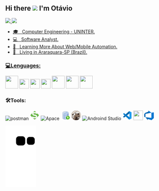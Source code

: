 ## Hi there ![](https://user-images.githubusercontent.com/18350557/176309783-0785949b-9127-417c-8b55-ab5a4333674e.gif) I'm Otávio

<div>
<a href="https://github.com/otavioeab">
<img height="160em" src="https://github-readme-stats.vercel.app/api/top-langs/?username=otavioeab&layout=compact&langs_count=7&theme=dracula"/>
<img height="160em" src="https://github-readme-stats.vercel.app/api?username=otavioeab&show_icons=true&theme=dracula&include_all_commits=true&count_private=true"/>
</div>

<p align="left"> 
  <ul>
    <li>🎓 &nbsp; Computer Engineering - UNINTER.</li>
    <li>💻 &nbsp; Software Analyst.</li>
    <li>📘 &nbsp; Learning More About Web/Mobile Automation.</li>
    <li>📍 &nbsp; Living in Araraquara-SP (Brazil).</li>
  </ul>
</p>

<div>
<h3 align="left"> 💻Lenguages:</h3>
</a> <img src="https://cdn.jsdelivr.net/gh/devicons/devicon/icons/java/java-original.svg" width="40" height="40"/> 
<img src="https://cdn.jsdelivr.net/gh/devicons/devicon/icons/linux/linux-original.svg" width="30" height="30" />
<img src="https://cdn.jsdelivr.net/gh/devicons/devicon/icons/selenium/selenium-original.svg" width="30" height="30"/> 
<img src="https://cdn.jsdelivr.net/gh/devicons/devicon/icons/cucumber/cucumber-plain.svg" width="30" height="30"/>
<img lt="Docker" height="40" width="40" src="https://cdn.jsdelivr.net/gh/devicons/devicon/icons/docker/docker-plain.svg"/>
<img lt="SSH" height="40" width="40" src="https://cdn.jsdelivr.net/gh/devicons/devicon/icons/ssh/ssh-original-wordmark.svg" />
<img src="https://cdn.jsdelivr.net/gh/devicons/devicon/icons/oracle/oracle-original.svg" width="40" height="40"/>
          
 <div>
<h3 align="left"> 🛠️Tools:</h3> 
<img alt="postman" height="30" width="30" src="https://www.svgrepo.com/download/354202/postman-icon.svg">
<img alt="SoapUI" height="30" width="30" src="https://github.com/otavioeab/otavioeab/blob/main/Dev%20icons/Soapui.png?raw=true">
<img alt="Apace" height="30" width="30" src="https://cdn.jsdelivr.net/gh/devicons/devicon/icons/apache/apache-plain-wordmark.svg" />
<img alt="Oracle slq" height="30" width="30" src="https://github.com/otavioeab/otavioeab/blob/main/Dev%20icons/oracle%20sql.png?raw=true">
<img lt="Dbeaver" height="30" width="30" src="https://github.com/otavioeab/otavioeab/blob/main/Dev%20icons/dbeaver.png?raw=true"/>
<img alt="Androind Studio" height="30" width="30" src="https://cdn.jsdelivr.net/gh/devicons/devicon/icons/androidstudio/androidstudio-original.svg" />
<img alt="Visual Studio" height="30" width="30" src="https://github.com/otavioeab/otavioeab/blob/main/Dev%20icons/Visual%20Studio%20Code.png?raw=true"/>
<img lt="Filezilla" height="30" width="30" src="https://cdn.jsdelivr.net/gh/devicons/devicon/icons/filezilla/filezilla-plain.svg" />
<img lt="Azure devops" height="30" width="30" src="https://github.com/otavioeab/otavioeab/blob/main/Dev%20icons/Azure%20devops%20.png?raw=true" />

![Snake animation](https://github.com/otavioeab/otavioeab/blob/output/github-contribution-grid-snake.svg)
